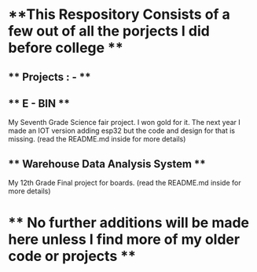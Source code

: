 # **This Respository Consists of a few out of all the porjects I did before college **


## ** Projects : - **

## ** E - BIN **

My Seventh Grade Science fair project. I won gold for it. 
The next year I made an IOT version adding esp32 but the code and design for that is missing.
(read the README.md inside for more details)


## ** Warehouse Data Analysis System **

My 12th Grade Final project for boards.
(read the README.md inside for more details)


# ** No further additions will be made here unless I find more of my older code or projects **

